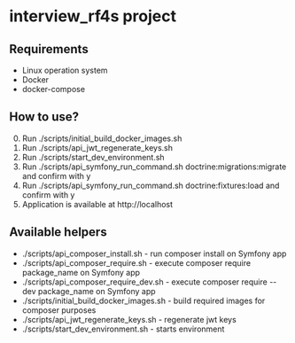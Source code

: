 # interview_rf4s project

## Requirements
* Linux operation system
* Docker
* docker-compose

## How to use?
0. Run ./scripts/initial_build_docker_images.sh
0. Run ./scripts/api_jwt_regenerate_keys.sh
0. Run ./scripts/start_dev_environment.sh
0. Run ./scripts/api_symfony_run_command.sh doctrine:migrations:migrate and confirm with y
0. Run ./scripts/api_symfony_run_command.sh doctrine:fixtures:load and confirm with y
0. Application is available at http://localhost

## Available helpers
* ./scripts/api_composer_install.sh - run composer install on Symfony app
* ./scripts/api_composer_require.sh - execute composer require package_name on Symfony app
* ./scripts/api_composer_require_dev.sh - execute composer require --dev package_name on Symfony app
* ./scripts/initial_build_docker_images.sh - build required images for composer purposes
* ./scripts/api_jwt_regenerate_keys.sh - regenerate jwt keys
* ./scripts/start_dev_environment.sh - starts environment